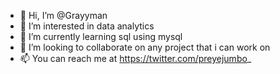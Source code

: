 - 👋 Hi, I’m @Grayyman
- 👀 I’m interested in data analytics
- 🌱 I’m currently learning sql using mysql
- 💞️ I’m looking to collaborate on any project that i can work on
- 📫 You can reach me at https://twitter.com/preyejumbo_

<!---
Grayyman/Grayyman is a ✨ special ✨ repository because its `README.md` (this file) appears on your GitHub profile.
You can click the Preview link to take a look at your changes.
--->
